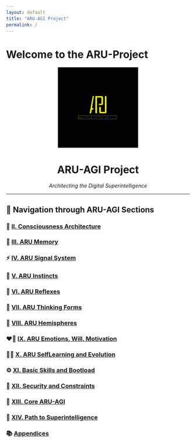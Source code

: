 ```yaml
---
layout: default
title: "ARU-AGI Project"
permalink: /
---
```


# Welcome to the ARU-Project

<p align="center">
  <img src="sections/newlogo.png" width="220" alt="ARU Logo" />
</p>

<h1 align="center"><strong>ARU-AGI Project</strong></h1>
<p align="center"><em>Architecting the Digital Superintelligence</em></p>

---

## 🧭 Navigation through ARU-AGI Sections

### 🧠 [II. Consciousness Architecture](sections/II_Consciousness_Architecture.md)

### 🧬 [III. ARU Memory](sections/III_ARU_Memory.md)

### ⚡ [IV. ARU Signal System](sections/IV_ARU_SignalSystem.md)

### 🧩 [V. ARU Instincts](sections/V_ARU_Instincts.md)

### 🔄 [VI. ARU Reflexes](sections/VI_ARU_Reflexes.md)

### 🧭 [VII. ARU Thinking Forms](sections/VII_ARU_ThinkingForms.md)

### 🧠 [VIII. ARU Hemispheres](sections/VIII_ARU_Hemispheres.md)

### ❤️‍🔥 [IX. ARU Emotions, Will, Motivation](sections/IX_ARU_Emotions_Will_Motivation.md)

### 🧗‍♂️ [X. ARU SelfLearning and Evolution](sections/X_ARU_SelfLearning_Evolution.md)

### ⚙️ [XI. Basic Skills and Bootload](sections/XI_Basic_Skills_and_Bootload.md)

### 🔐 [XII. Security and Constraints](sections/XII_Security_and_Constraints.md)

### 🧩 [XIII. Core ARU-AGI](sections/XIII_Core_ARU_AGI.md)

### 🚀 [XIV. Path to Superintelligence](sections/XIV_Path_to_Superintelligence.md)

### 📚 [Appendices](sections/Appendices.md)
